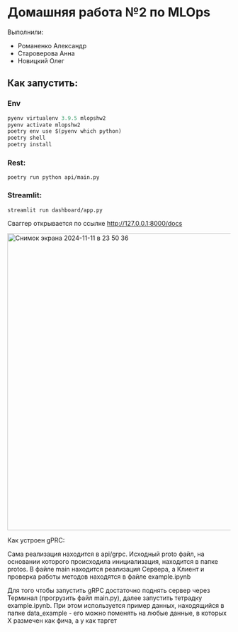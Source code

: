 # Домашняя работа №2 по MLOps

Выполнили: 
- Романенко Александр
- Староверова Анна
- Новицкий Олег

## Как запустить:
### Env
```python
pyenv virtualenv 3.9.5 mlopshw2   
pyenv activate mlopshw2 
poetry env use $(pyenv which python)
poetry shell
poetry install
```

### Rest:
    poetry run python api/main.py

### Streamlit:
    streamlit run dashboard/app.py

Сваггер открывается по ссылке http://127.0.0.1:8000/docs

<img width="669" alt="Снимок экрана 2024-11-11 в 23 50 36" src="https://github.com/user-attachments/assets/6f10d708-803b-4f48-b0f1-b1c7562c9312">


Как устроен gPRC:

Сама реализация находится в api/grpc. Исходный proto файл, на основании которого происходила инициализация, находится в папке protos. В файле main находится реализация Сервера, а Клиент и проверка работы методов находятся в файле example.ipynb

Для того чтобы запустить gRPC достаточно поднять сервер через Терминал (прогрузить файл main.py), далее запустить тетрадку example.ipynb. При этом используется пример данных, находящийся в папке data_example - его можно поменять на любые данные, в которых X размечен как фича, а y как таргет
